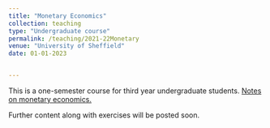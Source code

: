 ```yaml
---
title: "Monetary Economics"
collection: teaching
type: "Undergraduate course"
permalink: /teaching/2021-22Monetary 
venue: "University of Sheffield"
date: 01-01-2023


---
```


This is a one-semester course for third year undergraduate students. 
<a href="[jPaez-Farrell.github.io/blob/master/files/ecn324_content/Monetary_Economics_Notes.pdf](https://github.com/jPaez-Farrell/jPaez-Farrell.github.io/blob/master/files/ecn324_content/Monetary_Economics_Notes.pdf)https://github.com/jPaez-Farrell/jPaez-Farrell.github.io/blob/master/files/ecn324_content/Monetary_Economics_Notes.pdf" target="_blank">Notes on monetary economics.</a>

Further content along with exercises will be posted soon.
